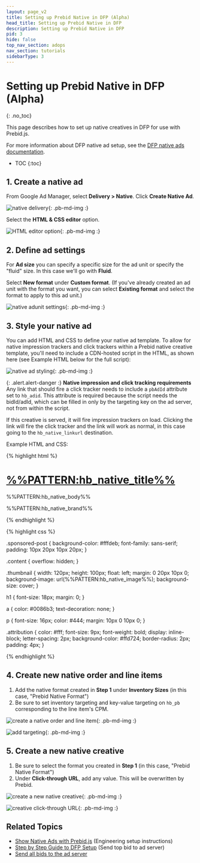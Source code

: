 ```yaml
---
layout: page_v2
title: Setting up Prebid Native in DFP (Alpha)
head_title: Setting up Prebid Native in DFP
description: Setting up Prebid Native in DFP
pid: 3
hide: false
top_nav_section: adops
nav_section: tutorials
sidebarType: 3
---
```




# Setting up Prebid Native in DFP (Alpha)
{: .no_toc}

This page describes how to set up native creatives in DFP for use with Prebid.js.

For more information about DFP native ad setup, see the [DFP native ads documentation](https://support.google.com/dfp_premium/answer/6366845?hl=en).

* TOC
{:toc}

## 1. Create a native ad

From Google Ad Manager, select **Delivery > Native**. Click **Create Native Ad**.

![native delivery]({{site.github.url}}/assets/images/ad-ops/dfp-native/create_prebid_native.png){: .pb-md-img :}

Select the **HTML & CSS editor** option.

![HTML editor option]({{site.github.url}}/assets/images/ad-ops/dfp-native/prebid_native_html_option.png){: .pb-md-img :}

## 2. Define ad settings

For **Ad size** you can specify a specific size for the ad unit or specify the "fluid" size.  In this case we'll go with **Fluid**.

Select **New format** under **Custom format**. (If you've already created an ad unit with the format you want, you can select **Existing format** and select the format to apply to this ad unit.)

![native adunit settings]({{site.github.url}}/assets/images/ad-ops/dfp-native/prebid_native_settings.png){: .pb-md-img :}

## 3. Style your native ad

You can add HTML and CSS to define your native ad template. To allow for native impression trackers and click trackers within a Prebid native creative template, you'll need to include a CDN-hosted script in the HTML, as shown here (see Example HTML below for the full script):

![native ad styling]({{site.github.url}}/assets/images/ad-ops/dfp-native/prebid_native_styling.png){: .pb-md-img :}

{: .alert.alert-danger :}
**Native impression and click tracking requirements**  
Any link that should fire a click tracker needs to include a `pbAdId` attribute set to `hb_adid`. This attribute is required because the script needs the bidId/adId, which can be filled in only by the targeting key on the ad server, not from within the script.

If this creative is served, it will fire impression trackers on load. Clicking the link will fire the click tracker and the link will work as normal, in this case going to the `hb_native_linkurl` destination.

Example HTML and CSS:

{% highlight html %}

<div class="sponsored-post">
  <div class="thumbnail"></div>
  <div class="content">
    <h1><a href="%%CLICK_URL_UNESC%%%%PATTERN:hb_native_linkurl%%" target="_blank" class="pb-click" pbAdId="%%PATTERN:hb_adid%%">%%PATTERN:hb_native_title%%</a></h1>
    <p>%%PATTERN:hb_native_body%%</p>
    <div class="attribution">%%PATTERN:hb_native_brand%%</div>
  </div>
</div>
<script src="https://cdn.jsdelivr.net/npm/prebid-universal-creative@latest/dist/native-trk.js"></script>
<script>
  	let pbNativeTagData = {};
  	pbNativeTagData.pubUrl = "%%PATTERN:url%%";
  	window.pbNativeTag.startTrackers(pbNativeTagData);
</script>

{% endhighlight %}

{% highlight css %}

.sponsored-post {
    background-color: #fffdeb;
    font-family: sans-serif;
    padding: 10px 20px 10px 20px;
}

.content {
    overflow: hidden;
}

.thumbnail {
    width: 120px;
    height: 100px;
    float: left;
    margin: 0 20px 10px 0;
    background-image: url(%%PATTERN:hb_native_image%%);
    background-size: cover;
}

h1 {
    font-size: 18px;
    margin: 0;
}

a {
    color: #0086b3;
    text-decoration: none;
}

p {
    font-size: 16px;
    color: #444;
    margin: 10px 0 10px 0;
}

.attribution {
    color: #fff;
    font-size: 9px;
    font-weight: bold;
    display: inline-block;
    letter-spacing: 2px;
    background-color: #ffd724;
    border-radius: 2px;
    padding: 4px;
}

{% endhighlight %}

## 4. Create new native order and line items

1. Add the native format created in **Step 1** under **Inventory Sizes** (in this case, "Prebid Native Format")
2. Be sure to set inventory targeting and key-value targeting on `hb_pb` corresponding to the line item's CPM.

![create a native order and line item]({{site.github.url}}/assets/images/ad-ops/dfp-native/new-order-and-line-item.png){: .pb-md-img :}

![add targeting]({{site.github.url}}/assets/images/ad-ops/dfp-native/add-targeting.png){: .pb-md-img :}

## 5. Create a new native creative

1. Be sure to select the format you created in **Step 1** (in this case, "Prebid Native Format")
2. Under **Click-through URL**, add any value.  This will be overwritten by Prebid.

![create a new native creative]({{site.github.url}}/assets/images/ad-ops/dfp-native/new-creative.png){: .pb-md-img :}

![creative click-through URL]({{site.github.url}}/assets/images/ad-ops/dfp-native/creative-click-through-url.png){: .pb-md-img :}

## Related Topics

+ [Show Native Ads with Prebid.js]({{site.github.url}}/dev-docs/show-native-ads.html) (Engineering setup instructions)
+ [Step by Step Guide to DFP Setup]({{site.github.url}}/adops/step-by-step.html) (Send top bid to ad server)
+ [Send all bids to the ad server]({{site.github.url}}/adops/send-all-bids-adops.html)


